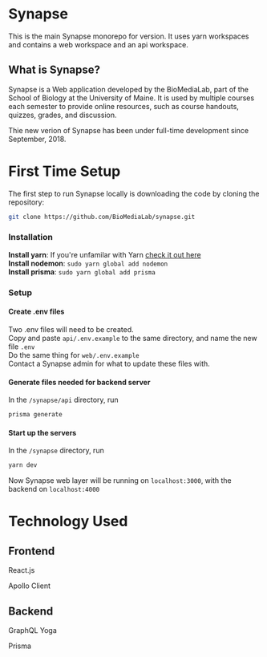 # Synapse

This is the main Synapse monorepo for version. It uses yarn workspaces and contains a web workspace and an api workspace.

## What is Synapse?

Synapse is a Web application developed by the BioMediaLab, part of the School of Biology at the University of Maine. It is used by multiple courses each semester to provide online resources, such as course handouts, quizzes, grades, and discussion.

Thie new verion of Synapse has been under full-time development since September, 2018.

# First Time Setup

The first step to run Synapse locally is downloading the code by cloning the repository:

```sh
git clone https://github.com/BioMediaLab/synapse.git
```

### Installation

**Install yarn**: If you're unfamilar with Yarn [check it out here](https://yarnpkg.com/en/)  
**Install nodemon**: `sudo yarn global add nodemon`  
**Install prisma**: `sudo yarn global add prisma`

### Setup

#### Create .env files

Two .env files will need to be created.  
Copy and paste `api/.env.example` to the same directory, and name the new file `.env`  
Do the same thing for `web/.env.example`  
Contact a Synapse admin for what to update these files with.

#### Generate files needed for backend server

In the `/synapse/api` directory, run

```sh
prisma generate
```

#### Start up the servers

In the `/synapse` directory, run

```sh
yarn dev
```

Now Synapse web layer will be running on `localhost:3000`, with the backend on `localhost:4000`

# Technology Used

## Frontend

React.js

Apollo Client

## Backend

GraphQL Yoga

Prisma
